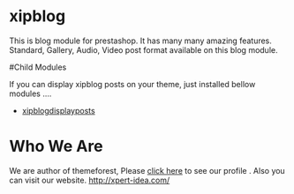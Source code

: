 # xipblog
This is blog module for prestashop. It has many many amazing features. Standard, Gallery, Audio, Video post format available on this blog module. 

#Child Modules

If you can display xipblog posts on your theme, just installed bellow modules ....

* <a target="_blank" href="https://github.com/xpert-idea/xipblogdisplayposts">xipblogdisplayposts</a>

# Who We Are

We are author of themeforest, Please <a target="_blank" href="https://themeforest.net/user/xpert-idea/portfolio">click here</a> to see our profile . Also you can visit our website. http://xpert-idea.com/
